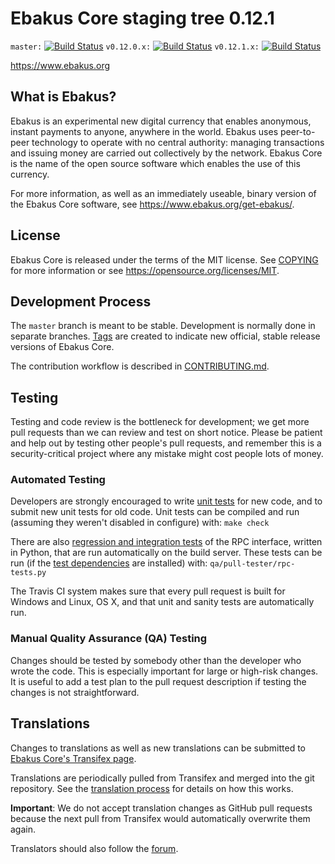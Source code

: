 Ebakus Core staging tree 0.12.1
===============================

`master:` [![Build Status](https://travis-ci.org/ebakuspay/ebakus.svg?branch=master)](https://travis-ci.org/ebakuspay/ebakus) `v0.12.0.x:` [![Build Status](https://travis-ci.org/ebakuspay/ebakus.svg?branch=v0.12.0.x)](https://travis-ci.org/ebakuspay/ebakus/branches) `v0.12.1.x:` [![Build Status](https://travis-ci.org/ebakuspay/ebakus.svg?branch=v0.12.1.x)](https://travis-ci.org/ebakuspay/ebakus/branches)

https://www.ebakus.org


What is Ebakus?
----------------

Ebakus is an experimental new digital currency that enables anonymous, instant
payments to anyone, anywhere in the world. Ebakus uses peer-to-peer technology
to operate with no central authority: managing transactions and issuing money
are carried out collectively by the network. Ebakus Core is the name of the open
source software which enables the use of this currency.

For more information, as well as an immediately useable, binary version of
the Ebakus Core software, see https://www.ebakus.org/get-ebakus/.


License
-------

Ebakus Core is released under the terms of the MIT license. See [COPYING](COPYING) for more
information or see https://opensource.org/licenses/MIT.

Development Process
-------------------

The `master` branch is meant to be stable. Development is normally done in separate branches.
[Tags](https://github.com/ebakuspay/ebakus/tags) are created to indicate new official,
stable release versions of Ebakus Core.

The contribution workflow is described in [CONTRIBUTING.md](CONTRIBUTING.md).

Testing
-------

Testing and code review is the bottleneck for development; we get more pull
requests than we can review and test on short notice. Please be patient and help out by testing
other people's pull requests, and remember this is a security-critical project where any mistake might cost people
lots of money.

### Automated Testing

Developers are strongly encouraged to write [unit tests](/doc/unit-tests.md) for new code, and to
submit new unit tests for old code. Unit tests can be compiled and run
(assuming they weren't disabled in configure) with: `make check`

There are also [regression and integration tests](/qa) of the RPC interface, written
in Python, that are run automatically on the build server.
These tests can be run (if the [test dependencies](/qa) are installed) with: `qa/pull-tester/rpc-tests.py`

The Travis CI system makes sure that every pull request is built for Windows
and Linux, OS X, and that unit and sanity tests are automatically run.

### Manual Quality Assurance (QA) Testing

Changes should be tested by somebody other than the developer who wrote the
code. This is especially important for large or high-risk changes. It is useful
to add a test plan to the pull request description if testing the changes is
not straightforward.

Translations
------------

Changes to translations as well as new translations can be submitted to
[Ebakus Core's Transifex page](https://www.transifex.com/projects/p/ebakus/).

Translations are periodically pulled from Transifex and merged into the git repository. See the
[translation process](doc/translation_process.md) for details on how this works.

**Important**: We do not accept translation changes as GitHub pull requests because the next
pull from Transifex would automatically overwrite them again.

Translators should also follow the [forum](https://www.ebakus.org/forum/topic/ebakus-worldwide-collaboration.88/).
